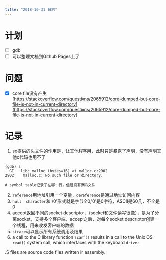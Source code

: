 ```yaml
---
title: "2018-10-31 日志"
---
```


# 计划

- [ ] gdb
- [ ] 可以整理文档到Github Pages上了

# 问题
- [x] core file没有产生  
  [https://stackoverflow.com/questions/2065912/core-dumped-but-core-file-is-not-in-current-directory](https://stackoverflow.com/questions/2065912/core-dumped-but-core-file-is-not-in-current-directory)
  
# 记录
1. so提供的头文件的作用是，让其他程序用，此时只是暴露了声明，没有声明其他c代码也用不了
```
(gdb) s
__GI___libc_malloc (bytes=16) at malloc.c:2902
2902	malloc.c: No such file or directory.

# symbol table记录了在哪一行，但是没有源码文件
```
2. `reference`用地址引用一个变量，`dereference`是通过地址访问内容
3. `null  character`和'\0'形式就是字节全0,'0'是0字符，ASCII是60几，不全是0
4. accept返回不同的socket descriptor，（socket和文件读写很像），是为了分离socket，支持多个客户端，accept之后，对每个socket descriptor创建一个线程，用来收发客户端的数据
5. `strace`可以显示所有系统调用及结果
6. a call to the C library function `scanf()`
results in a call to the Unix OS `read()` system call, which interfaces with the
keyboard `driver`.

.S files are source code files written in assembly. 